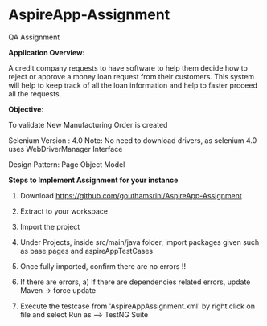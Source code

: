# AspireApp-Assignment
QA Assignment

**Application Overview:**

A credit company requests to have software to help them decide how to reject or approve
a money loan request from their customers. This system will help to keep track of all the
loan information and help to faster proceed all the requests.

**Objective**:

To validate New Manufacturing Order is created

Selenium Version : 4.0
Note: No need to download drivers, as selenium 4.0 uses WebDriverManager Interface

Design Pattern:  Page Object Model


**Steps to Implement Assignment for your instance**

1. Download https://github.com/gouthamsrini/AspireApp-Assignment 
2. Extract to your workspace
3. Import the project 
4. Under Projects, inside src/main/java folder, import packages given such as base,pages and aspireAppTestCases
5. Once fully imported, confirm there are no errors !!
6. If there are errors,
       a) If there are dependencies related errors, update Maven -> force update
       
6. Execute the testcase from 'AspireAppAssignment.xml' by right click on file and select  Run as --> TestNG Suite
